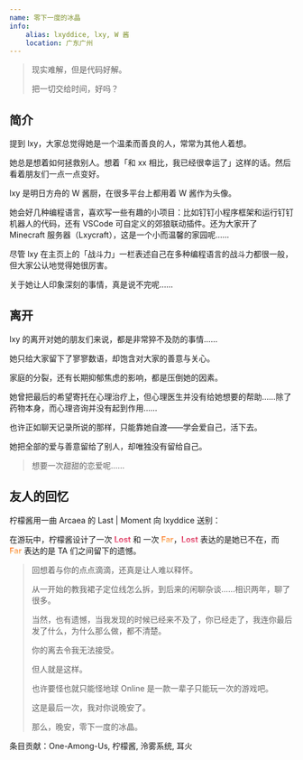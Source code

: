 ```yaml
---
name: 零下一度的冰晶
info:
    alias: lxyddice, lxy, W 酱
    location: 广东广州
---
```


> 现实难解，但是代码好解。
>
> 把一切交给时间，好吗？

## 简介

提到 lxy，大家总觉得她是一个温柔而善良的人，常常为其他人着想。

她总是想着如何拯救别人。想着「和 xx 相比，我已经很幸运了」这样的话。然后看着朋友们一点一点变好。

lxy 是明日方舟的 W 酱厨，在很多平台上都用着 W 酱作为头像。

她会好几种编程语言，喜欢写一些有趣的小项目：比如钉钉小程序框架和运行钉钉机器人的代码，还有 VSCode 可自定义的郊狼联动插件。还为大家开了 Minecraft 服务器（Lxycraft），这是一个小而温馨的家园呢……

尽管 lxy 在主页上的「战斗力」一栏表述自己在多种编程语言的战斗力都很一般，但大家公认地觉得她很厉害。

关于她让人印象深刻的事情，真是说不完呢……

## 离开

lxy 的离开对她的朋友们来说，都是非常猝不及防的事情……

她只给大家留下了寥寥数语，却饱含对大家的善意与关心。

家庭的分裂，还有长期抑郁焦虑的影响，都是压倒她的因素。

她曾把最后的希望寄托在心理治疗上，但心理医生并没有给她想要的帮助……除了药物本身，而心理咨询并没有起到作用……

也许正如聊天记录所说的那样，只能靠她自渡——学会爱自己，活下去。

她把全部的爱与善意留给了别人，却唯独没有留给自己。

> 想要一次甜甜的恋爱呢……

## 友人的回忆

柠檬酱用一曲 Arcaea 的 Last | Moment 向 lxyddice 送别：

在游玩中，柠檬酱设计了一次 <span style="background: linear-gradient(180deg, #d20f39, #f38ba8); font-weight: bold; background-clip: text; color: transparent">Lost</span> 和 一次 <span style="background: linear-gradient(180deg, #fe640b, #f9e2af); font-weight: bold; background-clip: text; color: transparent">Far</span>，<span style="background: linear-gradient(180deg, #d20f39, #f38ba8); font-weight: bold; background-clip: text; color: transparent">Lost</span> 表达的是她已不在，而 <span style="background: linear-gradient(180deg, #fe640b, #f9e2af); font-weight: bold; background-clip: text; color: transparent">Far</span> 表达的是 TA 们之间留下的遗憾。

> 回想着与你的点点滴滴，还真是让人难以释怀。
>
> 从一开始的教我裙子定位线怎么拆，到后来的闲聊杂谈……相识两年，聊了很多。
>
> 当然，也有遗憾，当我发现的时候已经来不及了，你已经走了，我连你最后发了什么，为什么那么做，都不清楚。
>
> 你的离去令我无法接受。
>
> 但人就是这样。
>
> 也许要怪也就只能怪地球 Online 是一款一辈子只能玩一次的游戏吧。
>
> 这是最后一次，我对你说晚安了。
>
> 那么，晚安，零下一度的冰晶。

条目贡献：One-Among-Us, 柠檬酱, 泠雾系统, 耳火
